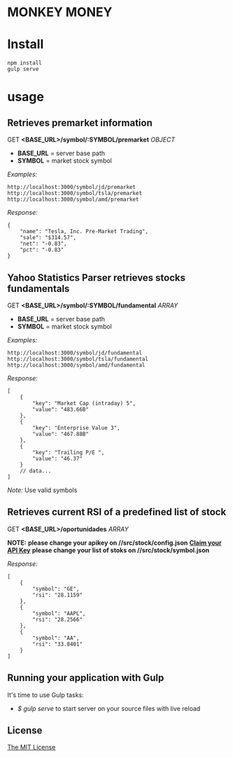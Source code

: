 # MONKEY MONEY

# Install

```
npm install
gulp serve
```

# usage

## Retrieves premarket information

GET **<BASE_URL>/symbol/:SYMBOL/premarket** _OBJECT_


- **BASE_URL** = server base path
- **SYMBOL** = market stock symbol

_Examples:_
```
http://localhost:3000/symbol/jd/premarket
http://localhost:3000/symbol/tsla/premarket
http://localhost:3000/symbol/amd/premarket
```

_Response:_

```
{
    "name": "Tesla, Inc. Pre-Market Trading",
    "sale": "$314.57",
    "net": "-0.83",
    "pct": "-0.83"
}
```

## Yahoo Statistics Parser retrieves stocks fundamentals

GET **<BASE_URL>/symbol/:SYMBOL/fundamental** _ARRAY_

- **BASE_URL** = server base path
- **SYMBOL** = market stock symbol

_Examples:_
```
http://localhost:3000/symbol/jd/fundamental
http://localhost:3000/symbol/tsla/fundamental
http://localhost:3000/symbol/amd/fundamental
```

_Response:_

```
[
    {
        "key": "Market Cap (intraday) 5",
        "value": "483.66B"
    },
    {
        "key": "Enterprise Value 3",
        "value": "467.88B"
    },
    {
        "key": "Trailing P/E ",
        "value": "46.37"
    }
    // data...
]
```

_Note:_
Use valid symbols

## Retrieves current RSI of a predefined list of stock

GET **<BASE_URL>/oportunidades** _ARRAY_

**NOTE:**
**please change your apikey on //src/stock/config.json**
**[Claim your API Key](https://www.alphavantage.co/support/#api-key)**
**please change your list of stoks on //src/stock/symbol.json**

_Response:_
```
[
    {
        "symbol": "GE",
        "rsi": "28.1159"
    },
    {
        "symbol": "AAPL",
        "rsi": "28.2566"
    },
    {
        "symbol": "AA",
        "rsi": "33.8401"
    }
]
```

## Running your application with Gulp

It's time to use Gulp tasks:
- *$ gulp serve* to start server on your source files with live reload

## License
[The MIT License](LICENSE.md)
